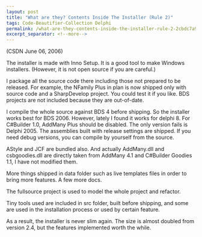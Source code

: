 ```yaml
---
layout: post
title: "What are they? Contents Inside The Installer (Rule 2)"
tags: Code-Beautifier-Collection Delphi
permalink: /what-are-they-contents-inside-the-installer-rule-2-2cbdc7a9159f
excerpt_separator: <!--more-->
---
```

(CSDN June 06, 2006)

The installer is made with Inno Setup. It is a good tool to make Windows installers. (However, it is not open source if you are careful.)
<!--more-->

I package all the source code there including those not prepared to be released. For example, the NFamily Plus in plan is now shipped only with source code and a SharpDevelop project. You could test it if you like. BDS projects are not included because they are out-of-date.

I compile the whole source against BDS 4 before shipping. So the installer works best for BDS 2006. However, lately I found it works for delphi 8. For C#Builder 1.0, AddMany Plus should be disabled. The only version fails is Delphi 2005. The assemblies built with release settings are shipped. If you need debug versions, you can compile by yourself from the source.

AStyle and JCF are bundled also. And actually AddMany.dll and csbgoodies.dll are directly taken from AddMany 4.1 and C#Builder Goodies 1.1, I have not modified them.

More things shipped in data folder such as live templates files in order to bring more features. A few more docs.

The fullsource project is used to model the whole project and refactor.

Tiny tools used are included in src folder, built before shipping, and some are used in the installation process or used by certain feature.

As a result, the installer is never slim again. The size is almost doubled from version 2.4, but the features implemented worth the while.
